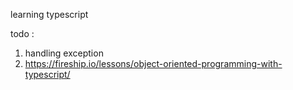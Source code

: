 learning typescript

todo :  
1.  handling exception
2.  https://fireship.io/lessons/object-oriented-programming-with-typescript/

